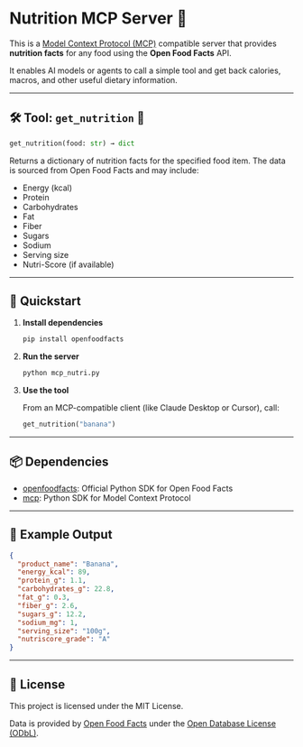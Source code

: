 # Nutrition MCP Server 🥗

This is a [Model Context Protocol (MCP)](https://modelcontextprotocol.org) compatible server that provides **nutrition facts** for any food using the **Open Food Facts** API.

It enables AI models or agents to call a simple tool and get back calories, macros, and other useful dietary information.

---

## 🛠️ Tool: `get_nutrition` 🥝

```python
get_nutrition(food: str) → dict
```

Returns a dictionary of nutrition facts for the specified food item. The data is sourced from Open Food Facts and may include:

- Energy (kcal)
- Protein
- Carbohydrates
- Fat
- Fiber
- Sugars
- Sodium
- Serving size
- Nutri-Score (if available)

---

## 🚀 Quickstart

1. **Install dependencies**

   ```bash
   pip install openfoodfacts
   ```

2. **Run the server**

   ```bash
   python mcp_nutri.py
   ```

3. **Use the tool**

   From an MCP-compatible client (like Claude Desktop or Cursor), call:

   ```python
   get_nutrition("banana")
   ```

---

## 📦 Dependencies

- [openfoodfacts](https://pypi.org/project/openfoodfacts/): Official Python SDK for Open Food Facts
- [mcp](https://pypi.org/project/mcp/): Python SDK for Model Context Protocol

---

## 🧪 Example Output

```json
{
  "product_name": "Banana",
  "energy_kcal": 89,
  "protein_g": 1.1,
  "carbohydrates_g": 22.8,
  "fat_g": 0.3,
  "fiber_g": 2.6,
  "sugars_g": 12.2,
  "sodium_mg": 1,
  "serving_size": "100g",
  "nutriscore_grade": "A"
}
```

---

## 📄 License

This project is licensed under the MIT License.

Data is provided by [Open Food Facts](https://world.openfoodfacts.org/) under the [Open Database License (ODbL)](https://opendatacommons.org/licenses/odbl/1-0/).
